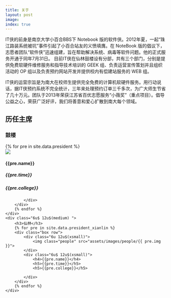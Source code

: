 ```yaml
---
title: 关于
layout: post
image: 
index: true
---
```


IT侠的前身是南京大学小百合BBS下 Notebook 版的软件侠。2012年夏，一起“珠江路装系统被坑”事件引起了小百合站友的义愤填膺。在 NoteBook 版的倡议下，志愿者团队“软件侠”迅速组建，旨在帮助解决系统、病毒等软件问题。他的正式服务开通于同年7月31日。
目前IT侠在仙林鼓楼设有分部，共有三个部门，分别是提供免费软硬件维修服务和指导技术培训的 GEEK 组、负责运营宣传策划并且组织活动的 OP 组以及负责预约网站开发并提供校内有偿建站服务的 WEB 组。

IT侠的运营宗旨是为南大在校师生提供完全免费的计算机软硬件服务。用行动说话，据IT侠预约系统不完全统计，三年来处理预约订单三千多次，为广大师生节省了几十万元。团队于2013年荣获江苏省百优志愿服务“小薇奖”（重点项目）。倡导公益之心，荣获广泛好评，我们将善意和爱心扩散到南大每个领域。

<h2>历任主席</h2> 
<div class="row">
	<div class="6u 12u$(medium)">
		<h3>鼓楼</h3>
		{% for pre in site.data.president %}
		<div class="box row">
			<div class="6u 12u$(xsmall)">
				<img class="people" src="assets/images/people/{{ pre.img }}">
			</div>
			<div class="6u$ 12u$(xsmall)">
				<h4>{{pre.name}}</h4>
				<h5>{{pre.time}}</h5>
				<h5>{{pre.college}}</h5>
				
			</div>
		</div>
		{% endfor %}
	</div>
	<div class="6u$ 12u$(medium) ">
		<h3>仙林</h3>
		{% for pre in site.data.president_xianlin %}
		<div class="box row">
			<div class="6u 12u$(xsmall)">
				<img class="people" src="assets/images/people/{{ pre.img }}">
			</div>
			<div class="6u$ 12u$(xsmall)">
				<h4>{{pre.name}}</h4>
				<h5>{{pre.time}}</h5>
				<h5>{{pre.college}}</h5>
				
			</div>
		</div>
		{% endfor %}
	</div>
</div>


